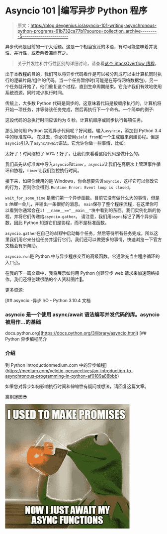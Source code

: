 # Asyncio 101 |编写异步 Python 程序

> 原文：<https://blog.devgenius.io/asyncio-101-writing-asynchronous-python-programs-61b732ca77b1?source=collection_archive---------5----------------------->

异步代码是目前的一个大话题。这是一个相当宽泛的术语，有时可能意味着并发性、并行性，或者两者兼而有之。

> 关于并发性和并行性区别的详细讨论，请查看[这个 StackOverflow 线程](https://stackoverflow.com/questions/4844637/what-is-the-difference-between-concurrency-parallelism-and-asynchronous-methods#:~:text=Concurrency%20is%20having%20two%20tasks,on%20the%20same%201%20thread)。

出于本教程的目的，我们可以将异步代码看作是可以被分割成可以由计算机同时执行的逻辑片段/组件的代码。当一个任务暂停时(可能是在等待网络数据包)，另一个任务就开始了。他们重复这个过程，直到生命周期结束。它允许我们有效地使用系统资源，同时减少执行时间。

传统上，大多数 Python 代码是同步的，这意味着代码是按顺序执行的。计算机将开始一项任务，并等待该任务完成，然后再执行下一个命令。一个简单的例子:

这段代码的总执行时间应该约为 6 秒。计算机顺序或同步执行每项任务。

那么如何用 Python 实现异步代码呢？好问题。输入`asyncio`，添加到 Python 3.4 中的标准库中。
在过去，你必须使用`yield from`和一个生成器来创建协程。但是`asyncio`引入了`async/await`语法。它允许你做一些事情，比如:

太好了！时间缩短了 50%！好了，让我们来看看这段代码是做什么的。

我们首先从标准库中导入`asyncio`和`timer`。`asyncio`让我们在高层次上管理事件循环和协程，`timer`让我们监控执行时间。

接下来，如果你使用的是 Windows，你会想要告诉`asyncio`，这样它可以修改它的行为，否则你会得到`.Runtime Error: Event loop is closed`。

`wait_for_some_time` 是我们第一个异步函数。目前它没有做什么大的事情，但是 s *休眠*一会儿，并输出一条很好的消息。
`main`保存了整个程序流程，在这里你可以看到你通常会在`if __name__=="__main__"`块中看到的东西。我们实例化新的协程，并将它们传递给`asyncio.gather`。
请注意，我们用`async`标记了两个异步函数，因此 Python 知道它们是协程，而不是标准函数。

`asyncio.gather`在自己的*线程*中启动每个任务，然后等待所有任务完成。所以这里我们用它来分组任务并运行它们。我们还可以做更多的事情，快速浏览一下官方文档会有所帮助。

`asyncio.run`是 Python 中与异步程序交互的高级函数。它通常充当主程序循环的入口点。

在我的下一篇文章中，我将展示如何用 Python 创建异步 web 请求来加速网络操作。我们还将创建很酷的个人资料图片🙂。

更多资源:

 [## asyncio -异步 I/O - Python 3.10.4 文档

### asyncio 是一个使用 async/await 语法编写并发代码的库。asyncio 被用作…的基础

docs.python.org](https://docs.python.org/3/library/asyncio.html) [](https://medium.com/velotio-perspectives/an-introduction-to-asynchronous-programming-in-python-af0189a88bbb) [## Python 异步编程简介

### 介绍

到 Python Introductionmedium.com 中的异步编程](https://medium.com/velotio-perspectives/an-introduction-to-asynchronous-programming-in-python-af0189a88bbb) 

如果您对异步如何影响执行时间和伸缩性有疑问或想法，请回复这篇文章。

离别迷因😎

![](img/2bc0310537b2110ddb3f25e0667be604.png)